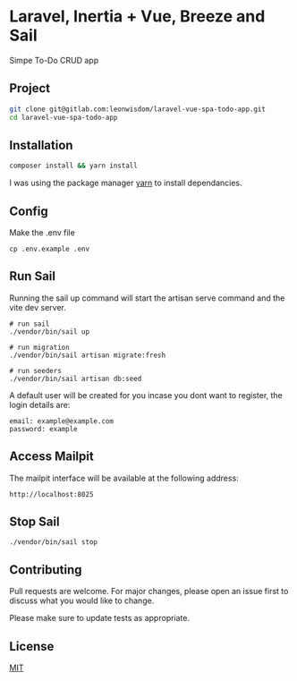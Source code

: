 # Laravel, Inertia + Vue, Breeze and Sail

Simpe To-Do CRUD app

## Project

```bash
git clone git@gitlab.com:leonwisdom/laravel-vue-spa-todo-app.git
cd laravel-vue-spa-todo-app
```

## Installation

```bash
composer install && yarn install 
```

I was using the package manager [yarn](https://yarnpkg.com/) to install dependancies.

## Config
Make the .env file
```
cp .env.example .env
```

## Run Sail
Running the sail up command will start the artisan serve command and the vite dev server.
```node
# run sail
./vendor/bin/sail up

# run migration
./vendor/bin/sail artisan migrate:fresh

# run seeders
./vendor/bin/sail artisan db:seed
```
A default user will be created for you incase you dont want to register, the login details are:
```
email: example@example.com
password: example
```

## Access Mailpit
The mailpit interface will be available at the following address: 
```
http://localhost:8025
```
## Stop Sail

```
./vendor/bin/sail stop
```

## Contributing

Pull requests are welcome. For major changes, please open an issue first
to discuss what you would like to change.

Please make sure to update tests as appropriate.

## License

[MIT](https://choosealicense.com/licenses/mit/)